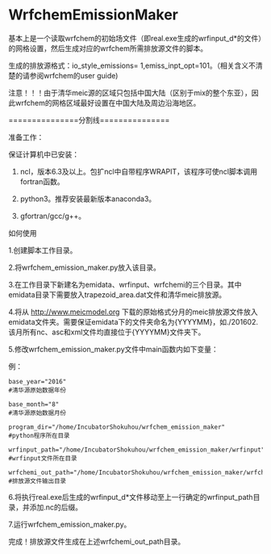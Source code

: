 # WrfchemEmissionMaker
基本上是一个读取wrfchem的初始场文件（即real.exe生成的wrfinput_d*的文件）的网格设置，然后生成对应的wrfchem所需排放源文件的脚本。

生成的排放源格式：io_style_emissions= 1,emiss_inpt_opt=101。（相关含义不清楚的请参阅wrfchem的user guide)

注意！！！由于清华meic源的区域只包括中国大陆（区别于mix的整个东亚），因此wrfchem的网格区域最好设置在中国大陆及周边沿海地区。

===============分割线===============

准备工作：

保证计算机中已安装：

1. ncl，版本6.3及以上。包扩ncl中自带程序WRAPIT，该程序可使ncl脚本调用fortran函数。

2. python3。推荐安装最新版本anaconda3。

3. gfortran/gcc/g++。

如何使用

1.创建脚本工作目录。

2.将wrfchem_emission_maker.py放入该目录。

3.在工作目录下新建名为emidata、wrfinput、wrfchemi的三个目录。其中emidata目录下需要放入trapezoid_area.dat文件和清华meic排放源。

4.将从 http://www.meicmodel.org 下载的原始格式分月的meic排放源文件放入emidata文件夹。需要保证emidata下的文件夹命名为{YYYYMM}，如./201602.该月所有nc、asc和xml文件均直接位于{YYYYMM}文件夹下。

5.修改wrfchem_emission_maker.py文件中main函数内如下变量：

例：

    base_year="2016"                                                                               #清华源原始数据年份

    base_month="8"                                                                                 #清华源原始数据月份

    program_dir="/home/IncubatorShokuhou/wrfchem_emission_maker"                                   #python程序所在目录

    wrfinput_path="/home/IncubatorShokuhou/wrfchem_emission_maker/wrfinput"                        #wrfinput文件所在目录

    wrfchemi_out_path="/home/IncubatorShokuhou/wrfchem_emission_maker/wrfchemi"                    #排放源文件输出目录

6.将执行real.exe后生成的wrfinput_d*文件移动至上一行确定的wrfinput_path目录，并添加.nc的后缀。

7.运行wrfchem_emission_maker.py。

完成！排放源文件生成在上述wrfchemi_out_path目录。